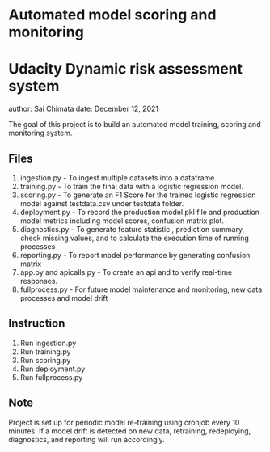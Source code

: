 # Automated model scoring and monitoring
# Udacity Dynamic risk assessment system
author: Sai Chimata
date: December 12, 2021

The goal of this project is to build an automated model training, scoring and monitoring system.

## Files
1. ingestion.py - To ingest multiple datasets into a dataframe.
2. training.py - To train the final data with a logistic regression model.
3. scoring.py - To generate an F1 Score for the trained logistic regression model against testdata.csv under testdata folder.
4. deployment.py - To record the production model pkl file and production model metrics including model scores, confusion matrix plot.
5. diagnostics.py - To generate feature statistic , prediction summary, check missing values, and to calculate the execution time of running processes
6. reporting.py - To report model performance by generating confusion matrix
7. app.py and apicalls.py - To create an api and to verify real-time responses.
8. fullprocess.py - For future model maintenance and monitoring, new data processes and model drift

## Instruction
1. Run ingestion.py
2. Run training.py
3. Run scoring.py
4. Run deployment.py
5. Run fullprocess.py

## Note
Project is set up for periodic model re-training using cronjob every 10 minutes. If a model drift is detected on new data, retraining, redeploying, diagnostics, and reporting will run accordingly.
